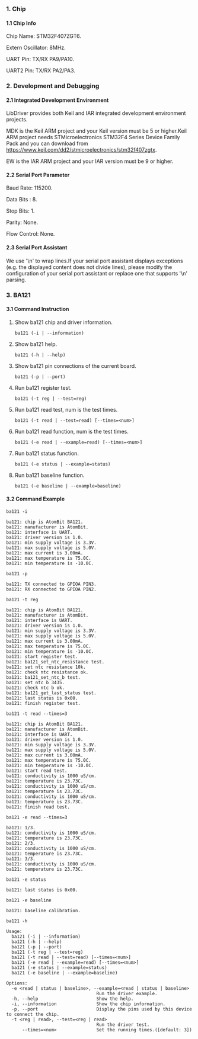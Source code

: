 ### 1. Chip

#### 1.1 Chip Info

Chip Name: STM32F407ZGT6.

Extern Oscillator: 8MHz.

UART Pin: TX/RX PA9/PA10.

UART2 Pin: TX/RX PA2/PA3.

### 2. Development and Debugging

#### 2.1 Integrated Development Environment

LibDriver provides both Keil and IAR integrated development environment projects.

MDK is the Keil ARM project and your Keil version must be 5 or higher.Keil ARM project needs STMicroelectronics STM32F4 Series Device Family Pack and you can download from https://www.keil.com/dd2/stmicroelectronics/stm32f407zgtx.

EW is the IAR ARM project and your IAR version must be 9 or higher.

#### 2.2 Serial Port Parameter

Baud Rate: 115200.

Data Bits : 8.

Stop Bits: 1.

Parity: None.

Flow Control: None.

#### 2.3 Serial Port Assistant

We use '\n' to wrap lines.If your serial port assistant displays exceptions (e.g. the displayed content does not divide lines), please modify the configuration of your serial port assistant or replace one that supports '\n' parsing.

### 3. BA121

#### 3.1 Command Instruction

1. Show ba121 chip and driver information.

   ```shell
   ba121 (-i | --information)
   ```

2. Show ba121 help.

   ```shell
   ba121 (-h | --help)
   ```

3. Show ba121 pin connections of the current board.

   ```shell
   ba121 (-p | --port)
   ```
   
4. Run ba121 register test.

   ```shell
   ba121 (-t reg | --test=reg)
   ```
   
5. Run ba121 read test, num is the test times.

   ```shell
   ba121 (-t read | --test=read) [--times=<num>]
   ```

6. Run ba121 read function, num is the test times.

   ```shell
   ba121 (-e read | --example=read) [--times=<num>]
   ```

7. Run ba121 status function.

   ```shell
   ba121 (-e status | --example=status)
   ```
8. Run ba121 baseline function.

   ```shell
   ba121 (-e baseline | --example=baseline)
   ```

#### 3.2 Command Example

```shell
ba121 -i

ba121: chip is AtomBit BA121.
ba121: manufacturer is AtomBit.
ba121: interface is UART.
ba121: driver version is 1.0.
ba121: min supply voltage is 3.3V.
ba121: max supply voltage is 5.0V.
ba121: max current is 3.00mA.
ba121: max temperature is 75.0C.
ba121: min temperature is -10.0C.
```

```shell
ba121 -p

ba121: TX connected to GPIOA PIN3.
ba121: RX connected to GPIOA PIN2.
```

```shell
ba121 -t reg

ba121: chip is AtomBit BA121.
ba121: manufacturer is AtomBit.
ba121: interface is UART.
ba121: driver version is 1.0.
ba121: min supply voltage is 3.3V.
ba121: max supply voltage is 5.0V.
ba121: max current is 3.00mA.
ba121: max temperature is 75.0C.
ba121: min temperature is -10.0C.
ba121: start register test.
ba121: ba121_set_ntc_resistance test.
ba121: set ntc resistance 10k.
ba121: check ntc resistance ok.
ba121: ba121_set_ntc_b test.
ba121: set ntc b 3435.
ba121: check ntc b ok.
ba121: ba121_get_last_status test.
ba121: last status is 0x00.
ba121: finish register test.
```

```shell
ba121 -t read --times=3

ba121: chip is AtomBit BA121.
ba121: manufacturer is AtomBit.
ba121: interface is UART.
ba121: driver version is 1.0.
ba121: min supply voltage is 3.3V.
ba121: max supply voltage is 5.0V.
ba121: max current is 3.00mA.
ba121: max temperature is 75.0C.
ba121: min temperature is -10.0C.
ba121: start read test.
ba121: conductivity is 1000 uS/cm.
ba121: temperature is 23.73C.
ba121: conductivity is 1000 uS/cm.
ba121: temperature is 23.73C.
ba121: conductivity is 1000 uS/cm.
ba121: temperature is 23.73C.
ba121: finish read test.
```

```shell
ba121 -e read --times=3

ba121: 1/3.
ba121: conductivity is 1000 uS/cm.
ba121: temperature is 23.73C.
ba121: 2/3.
ba121: conductivity is 1000 uS/cm.
ba121: temperature is 23.73C.
ba121: 3/3.
ba121: conductivity is 1000 uS/cm.
ba121: temperature is 23.73C.
```

```shell
ba121 -e status

ba121: last status is 0x00.
```
```shell
ba121 -e baseline

ba121: baseline calibration.
```

```shell
ba121 -h

Usage:
  ba121 (-i | --information)
  ba121 (-h | --help)
  ba121 (-p | --port)
  ba121 (-t reg | --test=reg)
  ba121 (-t read | --test=read) [--times=<num>]
  ba121 (-e read | --example=read) [--times=<num>]
  ba121 (-e status | --example=status)
  ba121 (-e baseline | --example=baseline)

Options:
  -e <read | status | baseline>, --example=<read | status | baseline>
                                  Run the driver example.
  -h, --help                      Show the help.
  -i, --information               Show the chip information.
  -p, --port                      Display the pins used by this device to connect the chip.
  -t <reg | read>, --test=<reg | read>
                                  Run the driver test.
      --times=<num>               Set the running times.([default: 3])
```


